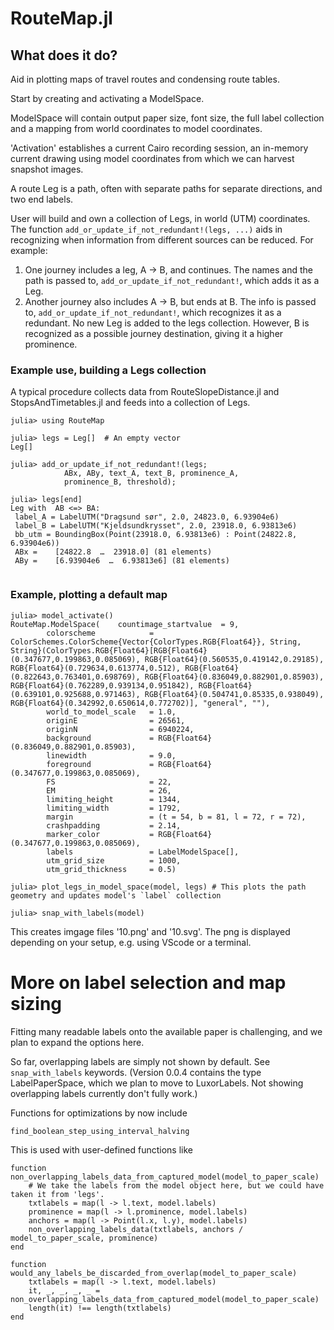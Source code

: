 # RouteMap.jl

## What does it do?

Aid in plotting maps of travel routes and condensing route tables.

Start by creating and activating a ModelSpace. 

ModelSpace will contain output paper size, font size, the full label collection and a mapping from
world coordinates to model coordinates.

'Activation' establishes a current Cairo recording session, an in-memory current drawing using 
model coordinates from which we can harvest snapshot images.

A route Leg is a path, often with separate paths for separate directions, and two end labels.

User will build and own a collection of Legs, in world (UTM) coordinates.
The function  `add_or_update_if_not_redundant!(legs, ...)` aids
in recognizing when information from different sources can be reduced. For example:

   1) One journey includes a leg, A -> B, and continues. The names and the path is passed to, 
   `add_or_update_if_not_redundant!`, which adds it as a Leg.
   2) Another journey also includes A -> B, but ends at B. The info is passed to, `add_or_update_if_not_redundant!`,
   which recognizes it as a redundant. No new Leg is added to the legs collection. However, 
   B is recognized as a possible journey destination, giving it a higher prominence. 

### Example use, building a Legs collection

A typical procedure collects data from RouteSlopeDistance.jl and StopsAndTimetables.jl
and feeds into a collection of Legs.

```
julia> using RouteMap

julia> legs = Leg[]  # An empty vector 
Leg[]

julia> add_or_update_if_not_redundant!(legs;
            ABx, ABy, text_A, text_B, prominence_A,
            prominence_B, threshold);

julia> legs[end]
Leg with  AB <=> BA:
 label_A = LabelUTM("Dragsund sør", 2.0, 24823.0, 6.93904e6)
 label_B = LabelUTM("Kjeldsundkrysset", 2.0, 23918.0, 6.93813e6)
 bb_utm = BoundingBox(Point(23918.0, 6.93813e6) : Point(24822.8, 6.93904e6))
 ABx =    [24822.8  …  23918.0] (81 elements)
 ABy =    [6.93904e6  …  6.93813e6] (81 elements)


```

### Example, plotting a default map

```
julia> model_activate()
RouteMap.ModelSpace(    countimage_startvalue  = 9, 
        colorscheme            = ColorSchemes.ColorScheme{Vector{ColorTypes.RGB{Float64}}, String, String}(ColorTypes.RGB{Float64}[RGB{Float64}(0.347677,0.199863,0.085069), RGB{Float64}(0.560535,0.419142,0.29185), RGB{Float64}(0.729634,0.613774,0.512), RGB{Float64}(0.822643,0.763401,0.698769), RGB{Float64}(0.836049,0.882901,0.85903), RGB{Float64}(0.762289,0.939134,0.951842), RGB{Float64}(0.639101,0.925688,0.971463), RGB{Float64}(0.504741,0.85335,0.938049), RGB{Float64}(0.342992,0.650614,0.772702)], "general", ""),
        world_to_model_scale   = 1.0, 
        originE                = 26561,
        originN                = 6940224,
        background             = RGB{Float64}(0.836049,0.882901,0.85903), 
        linewidth              = 9.0,
        foreground             = RGB{Float64}(0.347677,0.199863,0.085069),
        FS                     = 22,
        EM                     = 26,
        limiting_height        = 1344,
        limiting_width         = 1792,
        margin                 = (t = 54, b = 81, l = 72, r = 72), 
        crashpadding           = 2.14,
        marker_color           = RGB{Float64}(0.347677,0.199863,0.085069),
        labels                 = LabelModelSpace[], 
        utm_grid_size          = 1000,
        utm_grid_thickness     = 0.5)

julia> plot_legs_in_model_space(model, legs) # This plots the path geometry and updates model's `label` collection

julia> snap_with_labels(model)
```
This creates imgage files '10.png' and '10.svg'. The png is displayed depending on your setup, e.g. using VScode or a terminal.


# More on label selection and map sizing

Fitting many readable labels onto the available paper is challenging, and we plan to expand the options here. 

So far, overlapping labels are simply not shown by default. See `snap_with_labels` keywords.
(Version 0.0.4 contains the type LabelPaperSpace, which we plan to move to LuxorLabels. Not showing overlapping labels
currently don't fully work.)

Functions for optimizations by now include

`find_boolean_step_using_interval_halving`

This is used with user-defined functions like

```
function non_overlapping_labels_data_from_captured_model(model_to_paper_scale)
    # We take the labels from the model object here, but we could have taken it from 'legs'.
    txtlabels = map(l -> l.text, model.labels)
    prominence = map(l -> l.prominence, model.labels)
    anchors = map(l -> Point(l.x, l.y), model.labels)
    non_overlapping_labels_data(txtlabels, anchors / model_to_paper_scale, prominence)
end

function would_any_labels_be_discarded_from_overlap(model_to_paper_scale)
    txtlabels = map(l -> l.text, model.labels)
    it, _, _, _, _ = non_overlapping_labels_data_from_captured_model(model_to_paper_scale)
    length(it) !== length(txtlabels)
end
```
